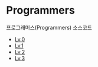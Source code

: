 # Programmers
프로그래머스(Programmers) 소스코드
- [Lv.0](#Lv.0heading)
- [Lv.1](#Lv.1heading)
- [Lv.2](#Lv.2heading)
- [Lv.3](#Lv.3heading)
